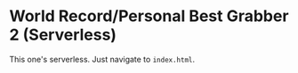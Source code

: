 # World Record/Personal Best Grabber 2 (Serverless)
This one's serverless. Just navigate to `index.html`.
